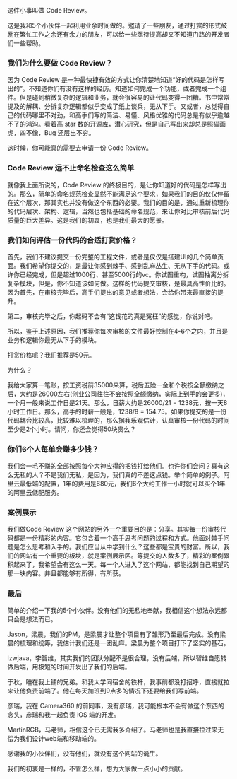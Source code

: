 这件小事叫做 Code Review。

这是我和5个小伙伴一起利用业余时间做的。邀请了一些朋友，通过打赏的形式鼓励在繁忙工作之余还有余力的朋友，可以给一些亟待提高却又不知道门路的开发者们一些帮助。

### 我们为什么要做 Code Review？

因为 Code Review 是一种最快捷有效的方式让你清楚地知道“好的代码是怎样写出的”。不知道你们有没有这样的经历。知道如何完成一个功能，或者完成一个组件。但是碰到稍微复杂的逻辑和业务，就会很容易的让代码变得一团糟。书中常常提及的解耦、分拆复杂逻辑都似乎变成了纸上谈兵，无从下手。又或者，总觉得自己的代码哪里不对劲，和高手们写的简洁、易懂、风格优雅的代码总是有似乎逾越不了的鸿沟。看着高 star 数的开源库，潜心研究，但是自己写出来却总是照猫画虎，四不像，Bug 还层出不穷。

这时候，你可能真的需要去申请一份 Code Review。

### Code Review 远不止命名检查这么简单  

就像我上面所说的，Code Review 的终极目的，是让你知道好的代码是怎样写出的。那么，简单的命名规范检查显然不能满足这个要求，如果我们的目的仅仅停留在这个层次，那其实也并没有做这个东西的必要。我们的目的是，通过重新梳理你的代码层次、架构、逻辑，当然也包括基础的命名规范，来让你对比审核前后代码质量的巨大差异。这是我们的初衷，也是我们最大的愿景。

### 我们如何评估一份代码的合适打赏价格？  

首先，我们不建议提交一份完整的工程文件，或者是仅仅是搭建UI的几个简单页面。我们希望你提交的，是最让你感到棘手、感到乱麻丛生、无从下手的代码。或许你已经完成，但是超过1000行、甚至5000行的vc。你试图重构，试图抽离分拆复杂模块，但是，你不知道该如何做。这样的代码提交审核，是最具高性价比的。因为首先，在审核完毕后，高手们提出的意见或者想法，会给你带来最直接的提升。

第二，审核完毕之后，你起码不会有“这钱花的真是冤枉”的感觉，你说对吧。

所以，鉴于上述原因，我们推荐你每次审核的文件最好控制在4-6个之内，并且是业务和逻辑你最无从下手的模块。  

打赏价格呢？我们推荐是50元。

为什么？

我给大家算一笔账，按工资税前35000来算，税后五险一金和个税按全额缴纳之后，大约是26000左右(创业公司往往不会按照全额缴纳，实际上到手的会更多)，一个月一般来说工作日是21天。那么，日薪大约是26000/21 = 1238元，按一天8小时工作日。那么，高手的时薪一般是，1238/8 = 154.75。如果你提交的是一份代码耦合比较高，比较难以梳理的，那么据我乐观估计，认真审核一份代码的时间至少是2个小时。请问，你还会觉得50块贵么？  

### 你们6个人每单会赚多少钱？

我们会一毛不赚的全部按照每个大神应得的把钱打给他们。也许你们会问？真有这么无私的人？不是我们无私，是因为，我们真的不差这点钱。举个简单的例子。阿里云最低端的配置，1年的费用是680元，我们6个大约工作一小时就可以买个1年的阿里云低配服务。  

### 案例展示  

我们做Code Review 这个网站的另外一个重要目的是：分享。其实每一份审核代码都是一份精彩的内容。它包含着一个高手思考问题的过程和方式。他面对棘手问题是怎么思考和入手的。我们应当从中学到什么？这些都是宝贵的财富。所以，我们的网站有一个重要的板块，就是案例展示区。等提交的人数多了，精彩的案例累积起来了，我希望会有这么一天。每一个人进入了这个网站，都能找到自己期望的那一块内容。并且都能够有所得，有所获。

### 最后

简单的介绍一下我的5个小伙伴。没有他们的无私地奉献，我相信这个想法永远都只会是想法而已。

Jason，梁晨，我们的PM，是梁晨才让整个项目有了雏形乃至最后完成。没有梁晨的梳理和统筹，我估计我们还是一团乱麻。梁晨为整个项目打下了坚实的基石。

lzwjava，李智维，其实我们的团队分配不是很合理，没有后端，所以智维自愿转做后端，用极短的时间开发出了我们的后端。

于秋，睡在我上铺的兄弟。和我大学同宿舍的铁杆，我事前都没打招呼，直接就拉来让他负责前端了。他在每天加班到9点多的情况下还要给我们写前端。

彦瑞，我在 Camera360 的前同事，没有彦瑞，我可能根本不会有做这个东西的念头，彦瑞和我一起负责 iOS 端的开发。

MartinRGB，马老师，相信这个已无需我多介绍了。马老师也是我直接拉过来无偿为我们设计web端和移动端的。

感谢我的小伙伴们，没有他们，就没有这个网站的诞生。

我们的初衷是一样的，不管怎么样，想为大家做一点小小的贡献。
